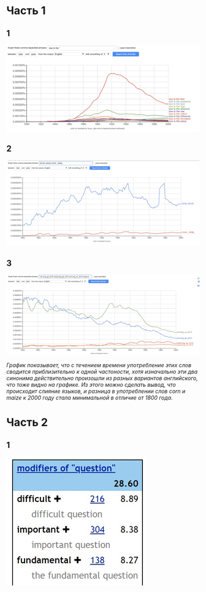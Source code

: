 # Часть 1
## 1
![](https://github.com/JuliaSoldatenkova/hw6/blob/master/ZFNZc0BIPo4.jpg?raw=true)

## 2
![](https://github.com/JuliaSoldatenkova/hw6/blob/master/CS7WYXrOriE.jpg?raw=true)

## 3
![](https://github.com/JuliaSoldatenkova/hw6/blob/master/6PLZyPDcStg.jpg?raw=true)

*График показывает, что с течением времени употребление этих слов сводится приблизительно к одной частоности, хотя изначально эти два синонима действительно произошли из разных вариантов английского, что тоже видно на графике. Из этого можно сделать вывод, что происходит слияние языков, и разница в употреблении слов corn и maize к 2000 году стала минимальной в отличие от 1800 года.*

# Часть 2
## 1
![](https://github.com/JuliaSoldatenkova/hw6/blob/master/h0V8ZesLaRg.jpg?raw=true)
